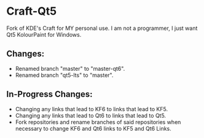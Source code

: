 # Craft-Qt5 

Fork of KDE's Craft for MY personal use. I am not a programmer, I just want Qt5 KolourPaint for Windows. 

## Changes: 

- Renamed branch "master" to "master-qt6". 
- Renamed branch "qt5-lts" to "master". 

## In-Progress Changes: 
- Changing any links that lead to KF6 to links that lead to KF5. 
- Changing any links that lead to Qt6 to links that lead to Qt5. 
- Fork repositories and rename branches of said repositories when necessary to change KF6 and Qt6 links to KF5 and Qt6 Links.
